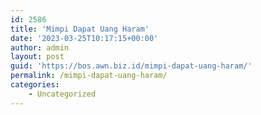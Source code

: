 ```yaml
---
id: 2586
title: 'Mimpi Dapat Uang Haram'
date: '2023-03-25T10:17:15+00:00'
author: admin
layout: post
guid: 'https://bos.awn.biz.id/mimpi-dapat-uang-haram/'
permalink: /mimpi-dapat-uang-haram/
categories:
    - Uncategorized
---
```


